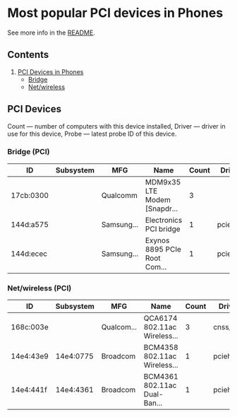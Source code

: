 Most popular PCI devices in Phones
==================================

See more info in the [README](https://github.com/linuxhw/LsPCI).

Contents
--------

1. [ PCI Devices in Phones ](#pci-devices)
   * [ Bridge ](#bridge-pci)
   * [ Net/wireless ](#netwireless-pci)

PCI Devices
-----------

Count  — number of computers with this device installed,
Driver — driver in use for this device,
Probe  — latest probe ID of this device.

### Bridge (PCI)

| ID        | Subsystem | MFG        | Name                         | Count | Driver     | Probe      |
|-----------|-----------|------------|------------------------------|-------|------------|------------|
| 17cb:0300 |           | Qualcomm   | MDM9x35 LTE Modem [Snapdr... | 3     |            | D8266AEABE |
| 144d:a575 |           | Samsung... | Electronics PCI bridge       | 1     | pcieport   | BE53B9C57D |
| 144d:ecec |           | Samsung... | Exynos 8895 PCIe Root Com... | 1     | pcieport   | 6F31AB4962 |

### Net/wireless (PCI)

| ID        | Subsystem | MFG        | Name                         | Count | Driver     | Probe      |
|-----------|-----------|------------|------------------------------|-------|------------|------------|
| 168c:003e |           | Qualcom... | QCA6174 802.11ac Wireless... | 3     | cnss_wl... | D8266AEABE |
| 14e4:43e9 | 14e4:0775 | Broadcom   | BCM4358 802.11ac Wireless... | 1     | pcieh      | BE53B9C57D |
| 14e4:441f | 14e4:4361 | Broadcom   | BCM4361 802.11ac Dual-Ban... | 1     | pcieh      | 6F31AB4962 |

